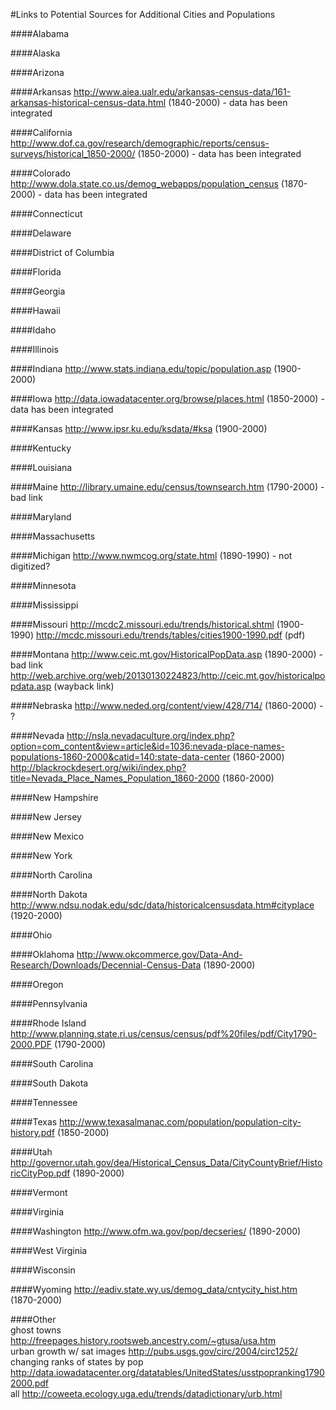 #Links to Potential Sources for Additional Cities and Populations

####Alabama


####Alaska


####Arizona


####Arkansas
http://www.aiea.ualr.edu/arkansas-census-data/161-arkansas-historical-census-data.html (1840-2000) - data has been integrated

####California
http://www.dof.ca.gov/research/demographic/reports/census-surveys/historical_1850-2000/ (1850-2000) - data has been integrated

####Colorado
http://www.dola.state.co.us/demog_webapps/population_census (1870-2000) - data has been integrated

####Connecticut

####Delaware

####District of Columbia

####Florida

####Georgia

####Hawaii

####Idaho

####Illinois

####Indiana
http://www.stats.indiana.edu/topic/population.asp (1900-2000)

####Iowa
http://data.iowadatacenter.org/browse/places.html (1850-2000) - data has been integrated

####Kansas
http://www.ipsr.ku.edu/ksdata/#ksa (1900-2000)

####Kentucky

####Louisiana

####Maine
http://library.umaine.edu/census/townsearch.htm (1790-2000) - bad link

####Maryland

####Massachusetts

####Michigan
http://www.nwmcog.org/state.html (1890-1990) - not digitized?

####Minnesota

####Mississippi

####Missouri
http://mcdc2.missouri.edu/trends/historical.shtml (1900-1990)
http://mcdc.missouri.edu/trends/tables/cities1900-1990.pdf (pdf)

####Montana
http://www.ceic.mt.gov/HistoricalPopData.asp (1890-2000) - bad link
http://web.archive.org/web/20130130224823/http://ceic.mt.gov/historicalpopdata.asp (wayback link)

####Nebraska
http://www.neded.org/content/view/428/714/ (1860-2000) - ?

####Nevada
http://nsla.nevadaculture.org/index.php?option=com_content&view=article&id=1036:nevada-place-names-populations-1860-2000&catid=140:state-data-center (1860-2000)
http://blackrockdesert.org/wiki/index.php?title=Nevada_Place_Names_Population_1860-2000 (1860-2000)

####New Hampshire

####New Jersey

####New Mexico

####New York

####North Carolina

####North Dakota
http://www.ndsu.nodak.edu/sdc/data/historicalcensusdata.htm#cityplace	(1920-2000)

####Ohio

####Oklahoma
http://www.okcommerce.gov/Data-And-Research/Downloads/Decennial-Census-Data (1890-2000)

####Oregon

####Pennsylvania

####Rhode Island
http://www.planning.state.ri.us/census/census/pdf%20files/pdf/City1790-2000.PDF (1790-2000)

####South Carolina

####South Dakota

####Tennessee

####Texas
http://www.texasalmanac.com/population/population-city-history.pdf (1850-2000)

####Utah
http://governor.utah.gov/dea/Historical_Census_Data/CityCountyBrief/HistoricCityPop.pdf (1890-2000)

####Vermont

####Virginia

####Washington
http://www.ofm.wa.gov/pop/decseries/ (1890-2000)

####West Virginia

####Wisconsin

####Wyoming
http://eadiv.state.wy.us/demog_data/cntycity_hist.htm (1870-2000)

####Other			
ghost towns	http://freepages.history.rootsweb.ancestry.com/~gtusa/usa.htm		
urban growth w/ sat images	http://pubs.usgs.gov/circ/2004/circ1252/		
changing ranks of states by pop	http://data.iowadatacenter.org/datatables/UnitedStates/usstpopranking17902000.pdf		
all	http://coweeta.ecology.uga.edu/trends/datadictionary/urb.html		
